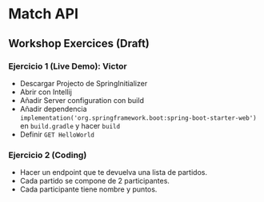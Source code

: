 # Match API

## Workshop Exercices (Draft)

### Ejercicio 1 (Live Demo): Victor

* Descargar Projecto de SpringInitializer
* Abrir con Intellij
* Añadir Server configuration con build
* Añadir dependencia `implementation('org.springframework.boot:spring-boot-starter-web')` en `build.gradle` y hacer `build`
* Definir `GET HelloWorld`

### Ejercicio 2 (Coding)

* Hacer un endpoint que te devuelva una lista de partidos.
* Cada partido se compone de 2 participantes.
* Cada participante tiene nombre y puntos.
